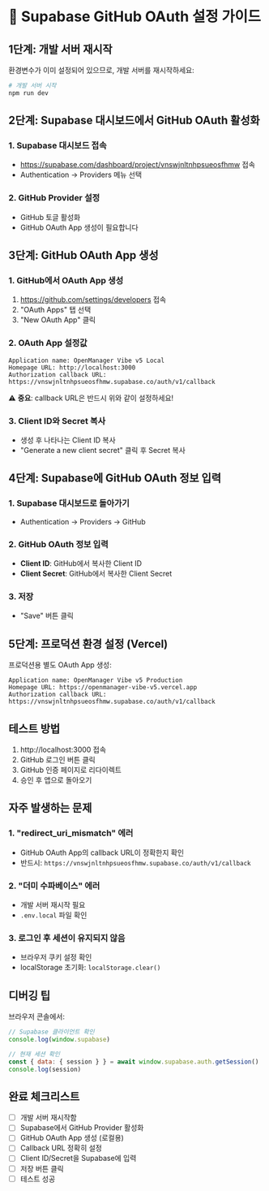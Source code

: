 # 🔐 Supabase GitHub OAuth 설정 가이드

## 1단계: 개발 서버 재시작

환경변수가 이미 설정되어 있으므로, 개발 서버를 재시작하세요:

```bash
# 개발 서버 시작
npm run dev
```

## 2단계: Supabase 대시보드에서 GitHub OAuth 활성화

### 1. Supabase 대시보드 접속
- https://supabase.com/dashboard/project/vnswjnltnhpsueosfhmw 접속
- Authentication → Providers 메뉴 선택

### 2. GitHub Provider 설정
- GitHub 토글 활성화
- GitHub OAuth App 생성이 필요합니다

## 3단계: GitHub OAuth App 생성

### 1. GitHub에서 OAuth App 생성
1. https://github.com/settings/developers 접속
2. "OAuth Apps" 탭 선택
3. "New OAuth App" 클릭

### 2. OAuth App 설정값
```
Application name: OpenManager Vibe v5 Local
Homepage URL: http://localhost:3000
Authorization callback URL: https://vnswjnltnhpsueosfhmw.supabase.co/auth/v1/callback
```

⚠️ **중요**: callback URL은 반드시 위와 같이 설정하세요!

### 3. Client ID와 Secret 복사
- 생성 후 나타나는 Client ID 복사
- "Generate a new client secret" 클릭 후 Secret 복사

## 4단계: Supabase에 GitHub OAuth 정보 입력

### 1. Supabase 대시보드로 돌아가기
- Authentication → Providers → GitHub

### 2. GitHub OAuth 정보 입력
- **Client ID**: GitHub에서 복사한 Client ID
- **Client Secret**: GitHub에서 복사한 Client Secret

### 3. 저장
- "Save" 버튼 클릭

## 5단계: 프로덕션 환경 설정 (Vercel)

프로덕션용 별도 OAuth App 생성:

```
Application name: OpenManager Vibe v5 Production
Homepage URL: https://openmanager-vibe-v5.vercel.app
Authorization callback URL: https://vnswjnltnhpsueosfhmw.supabase.co/auth/v1/callback
```

## 테스트 방법

1. http://localhost:3000 접속
2. GitHub 로그인 버튼 클릭
3. GitHub 인증 페이지로 리다이렉트
4. 승인 후 앱으로 돌아오기

## 자주 발생하는 문제

### 1. "redirect_uri_mismatch" 에러
- GitHub OAuth App의 callback URL이 정확한지 확인
- 반드시: `https://vnswjnltnhpsueosfhmw.supabase.co/auth/v1/callback`

### 2. "더미 수파베이스" 에러
- 개발 서버 재시작 필요
- `.env.local` 파일 확인

### 3. 로그인 후 세션이 유지되지 않음
- 브라우저 쿠키 설정 확인
- localStorage 초기화: `localStorage.clear()`

## 디버깅 팁

브라우저 콘솔에서:

```javascript
// Supabase 클라이언트 확인
console.log(window.supabase)

// 현재 세션 확인
const { data: { session } } = await window.supabase.auth.getSession()
console.log(session)
```

## 완료 체크리스트

- [ ] 개발 서버 재시작함
- [ ] Supabase에서 GitHub Provider 활성화
- [ ] GitHub OAuth App 생성 (로컬용)
- [ ] Callback URL 정확히 설정
- [ ] Client ID/Secret을 Supabase에 입력
- [ ] 저장 버튼 클릭
- [ ] 테스트 성공